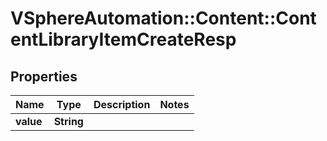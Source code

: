 # VSphereAutomation::Content::ContentLibraryItemCreateResp

## Properties
Name | Type | Description | Notes
------------ | ------------- | ------------- | -------------
**value** | **String** |  | 


